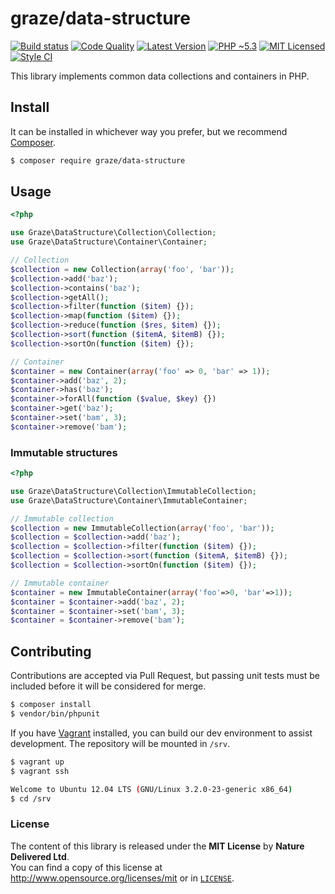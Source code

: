 # graze/data-structure

[![Build status][ico-build]][travis]
[![Code Quality][ico-quality]][scrutinizer]
[![Latest Version][ico-package]][packagist]
[![PHP ~5.3][ico-engine]][lang]
[![MIT Licensed][ico-license]][license]
[![Style CI][ico-style]][styleci]

<!-- Links -->
[travis]: https://travis-ci.org/graze/data-structure
[packagist]: https://packagist.org/packages/graze/data-structure
[lang]: https://secure.php.net
[license]: https://github.com/graze/data-structure/blob/master/LICENSE
[scrutinizer]: https://scrutinizer-ci.com/g/graze/data-structure/
[styleci]: https://styleci.io/repos/11204162

<!-- Images -->
[ico-build]: https://img.shields.io/travis/graze/data-structure.svg?style=flat-square
[ico-package]: https://img.shields.io/packagist/v/graze/data-structure.svg?style=flat-square
[ico-engine]: https://img.shields.io/badge/php-%3E%3D5.5-8892BF.svg?style=flat-square
[ico-license]: https://img.shields.io/packagist/l/graze/data-structure.svg?style=flat-square
[ico-quality]: https://img.shields.io/scrutinizer/g/graze/data-structure.svg?style=flat-square
[ico-style]: https://styleci.io/repos/11204162/shield

This library implements common data collections and containers in PHP.

## Install

It can be installed in whichever way you prefer, but we recommend [Composer][packagist].

``` bash
$ composer require graze/data-structure
```

## Usage
```php
<?php

use Graze\DataStructure\Collection\Collection;
use Graze\DataStructure\Container\Container;

// Collection
$collection = new Collection(array('foo', 'bar'));
$collection->add('baz');
$collection->contains('baz');
$collection->getAll();
$collection->filter(function ($item) {});
$collection->map(function ($item) {});
$collection->reduce(function ($res, $item) {});
$collection->sort(function ($itemA, $itemB) {});
$collection->sortOn(function ($item) {});

// Container
$container = new Container(array('foo' => 0, 'bar' => 1));
$container->add('baz', 2);
$container->has('baz');
$container->forAll(function ($value, $key) {})
$container->get('baz');
$container->set('bam', 3);
$container->remove('bam');
```

### Immutable structures
```php
<?php

use Graze\DataStructure\Collection\ImmutableCollection;
use Graze\DataStructure\Container\ImmutableContainer;

// Immutable collection
$collection = new ImmutableCollection(array('foo', 'bar'));
$collection = $collection->add('baz');
$collection = $collection->filter(function ($item) {});
$collection = $collection->sort(function ($itemA, $itemB) {});
$collection = $collection->sortOn(function ($item) {});

// Immutable container
$container = new ImmutableContainer(array('foo'=>0, 'bar'=>1));
$container = $container->add('baz', 2);
$container = $container->set('bam', 3);
$container = $container->remove('bam');
```

## Contributing
Contributions are accepted via Pull Request, but passing unit tests must be
included before it will be considered for merge.
```bash
$ composer install
$ vendor/bin/phpunit
```

If you have [Vagrant][vagrant] installed, you can build our dev environment to
assist development. The repository will be mounted in `/srv`.
```bash
$ vagrant up
$ vagrant ssh

Welcome to Ubuntu 12.04 LTS (GNU/Linux 3.2.0-23-generic x86_64)
$ cd /srv
```

### License
The content of this library is released under the **MIT License** by
**Nature Delivered Ltd**.<br/> You can find a copy of this license at
http://www.opensource.org/licenses/mit or in [`LICENSE`][license].

<!-- Links -->
[vagrant]: http://vagrantup.com
